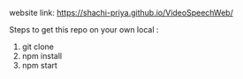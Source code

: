 website link: https://shachi-priya.github.io/VideoSpeechWeb/

Steps to get this repo on your own local :

1) git clone
2) npm install
3) npm start 
